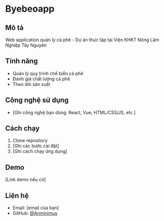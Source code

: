 # Byebeoapp

## Mô tả
Web application quản lý cà phê - Dự án thực tập tại Viện KHKT Nông Lâm Nghiệp Tây Nguyên

## Tính năng
- Quản lý quy trình chế biến cà phê
- Đánh giá chất lượng cà phê
- Theo dõi sản xuất

## Công nghệ sử dụng
- [Ghi công nghệ bạn dùng: React, Vue, HTML/CSS/JS, etc.]

## Cách chạy
1. Clone repository
2. [Ghi các bước cài đặt]
3. [Ghi cách chạy ứng dụng]

## Demo
[Link demo nếu có]

## Liên hệ
- Email: [email của bạn]
- GitHub: [@Anminimus](https://github.com/Anminimus)
